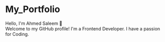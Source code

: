 # My_Portfolio
Hello, I'm Ahmed Saleem 👋  
Welcome to my GitHub profile! I'm a Frontend Developer. I have a passion for Coding.
